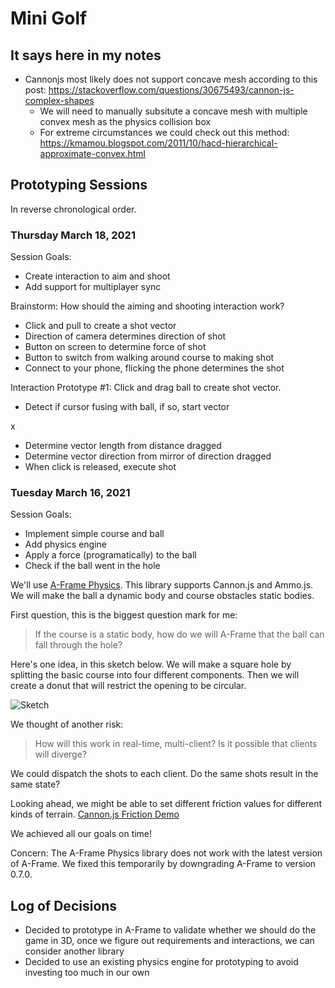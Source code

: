 # Mini Golf

## It says here in my notes

- Cannonjs most likely does not support concave mesh according to this post: https://stackoverflow.com/questions/30675493/cannon-js-complex-shapes
  - We will need to manually subsitute a concave mesh with multiple convex mesh as the physics collision box
  - For extreme circumstances we could check out this method: https://kmamou.blogspot.com/2011/10/hacd-hierarchical-approximate-convex.html

## Prototyping Sessions


In reverse chronological order.

### Thursday March 18, 2021

Session Goals:

- Create interaction to aim and shoot
- Add support for multiplayer sync

Brainstorm: How should the aiming and shooting interaction work?

- Click and pull to create a shot vector
- Direction of camera determines direction of shot
- Button on screen to determine force of shot
- Button to switch from walking around course to making shot
- Connect to your phone, flicking the phone determines the shot

Interaction Prototype #1: Click and drag ball to create shot vector.

- Detect if cursor fusing with ball, if so, start vector
<!-- - Disable camera movement/rotation when making vector -->x
- Determine vector length from distance dragged
- Determine vector direction from mirror of direction dragged
- When click is released, execute shot

### Tuesday March 16, 2021

Session Goals:

- Implement simple course and ball
- Add physics engine
- Apply a force (programatically) to the ball
- Check if the ball went in the hole

We'll use [A-Frame Physics](https://github.com/n5ro/aframe-physics-system).
This library supports Cannon.js and Ammo.js.
We will make the ball a dynamic body and course obstacles static bodies.

First question, this is the biggest question mark for me:

> If the course is a static body, how do we will A-Frame that the ball can fall through the hole?

Here's one idea, in this sketch below.
We will make a square hole by splitting the basic course into four different components.
Then we will create a donut that will restrict the opening to be circular.

![Sketch](https://cdn.glitch.com/3399fb46-16ab-4b4a-8648-8cddc3091888%2FScreen%20Shot%202021-03-16%20at%208.21.23%20PM.png?v=1615944095852)

We thought of another risk:

> How will this work in real-time, multi-client? Is it possible that clients will diverge?

We could dispatch the shots to each client. Do the same shots result in the same state?

Looking ahead, we might be able to set different friction values for different kinds of terrain.
[Cannon.js Friction Demo](https://github.com/schteppe/cannon.js/blob/master/demos/friction.html)

We achieved all our goals on time!

Concern: The A-Frame Physics library does not work with the latest version of A-Frame.
We fixed this temporarily by downgrading A-Frame to version 0.7.0.

## Log of Decisions

- Decided to prototype in A-Frame to validate whether we should do the game in 3D, once we figure out requirements and interactions, we can consider another library
- Decided to use an existing physics engine for prototyping to avoid investing too much in our own

